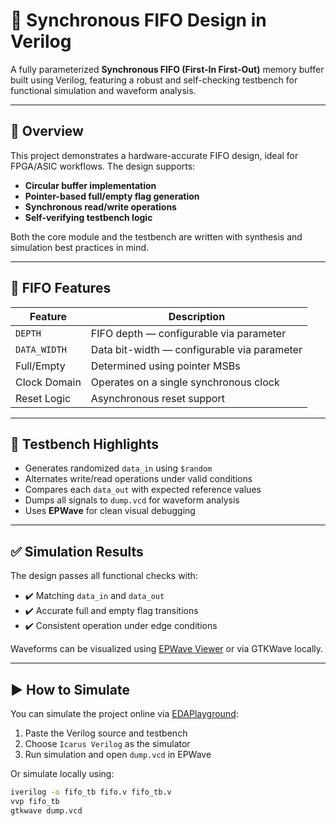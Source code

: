 # 🔄 Synchronous FIFO Design in Verilog

A fully parameterized **Synchronous FIFO (First-In First-Out)** memory buffer built using Verilog, featuring a robust and self-checking testbench for functional simulation and waveform analysis.

---

## 🔧 Overview

This project demonstrates a hardware-accurate FIFO design, ideal for FPGA/ASIC workflows. The design supports:

- **Circular buffer implementation**
- **Pointer-based full/empty flag generation**
- **Synchronous read/write operations**
- **Self-verifying testbench logic**

Both the core module and the testbench are written with synthesis and simulation best practices in mind.

---

## 📐 FIFO Features

| Feature       | Description                                      |
|---------------|--------------------------------------------------|
| `DEPTH`       | FIFO depth — configurable via parameter          |
| `DATA_WIDTH`  | Data bit-width — configurable via parameter      |
| Full/Empty    | Determined using pointer MSBs                    |
| Clock Domain  | Operates on a single synchronous clock           |
| Reset Logic   | Asynchronous reset support                       |

---

## 🧪 Testbench Highlights

- Generates randomized `data_in` using `$random`
- Alternates write/read operations under valid conditions
- Compares each `data_out` with expected reference values
- Dumps all signals to `dump.vcd` for waveform analysis
- Uses **EPWave** for clean visual debugging

---

## ✅ Simulation Results

The design passes all functional checks with:

- ✔️ Matching `data_in` and `data_out`
- ✔️ Accurate full and empty flag transitions
- ✔️ Consistent operation under edge conditions

Waveforms can be visualized using [EPWave Viewer](https://epwave.org/) or via GTKWave locally.

---

## ▶️ How to Simulate

You can simulate the project online via [EDAPlayground](https://www.edaplayground.com/):

1. Paste the Verilog source and testbench
2. Choose `Icarus Verilog` as the simulator
3. Run simulation and open `dump.vcd` in EPWave

Or simulate locally using:

```bash
iverilog -o fifo_tb fifo.v fifo_tb.v
vvp fifo_tb
gtkwave dump.vcd

